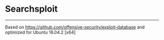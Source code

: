 # Searchsploit
-----
Based on https://github.com/offensive-security/exploit-database and optimized for Ubuntu 16.04.2 [x64]
